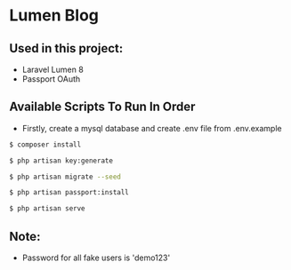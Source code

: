 # Lumen Blog

## Used in this project:
* Laravel Lumen 8
* Passport OAuth

## Available Scripts To Run In Order
* Firstly, create a mysql database and create .env file from .env.example

```bash 
$ composer install
```
```bash 
$ php artisan key:generate
```
```bash 
$ php artisan migrate --seed
```
```bash 
$ php artisan passport:install
```
```bash 
$ php artisan serve
```

## Note:
* Password for all fake users is 'demo123'
